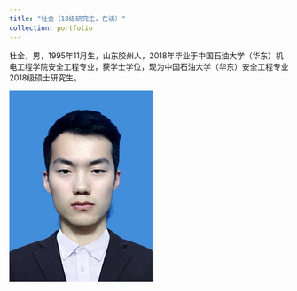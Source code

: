 ```yaml
---
title: "杜金（18级研究生，在读）"
collection: portfolio
---
```




 杜金，男，1995年11月生，山东胶州人，2018年毕业于中国石油大学（华东）机电工程学院安全工程专业，获学士学位，现为中国石油大学（华东）安全工程专业2018级硕士研究生。 
 
 ![](/images/dujin.png)